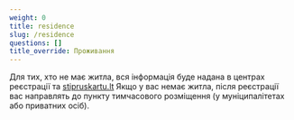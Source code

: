```yaml
---
weight: 0
title: residence
slug: /residence
questions: []
title_override: Проживання
---
```


Для тих, хто не має житла, вся інформація буде надана в центрах реєстрації та [stipruskartu.lt](https://stipruskartu.lt/) Якщо у вас немає житла, після реєстрації вас направлять до пункту тимчасового розміщення (у муніципалітетах або приватних осіб).
